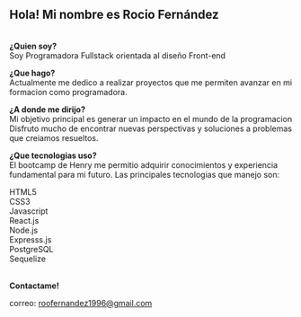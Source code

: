 <H2><b>Hola! Mi nombre es Rocio Fernández</b></H2>

<br><b>¿Quien soy? </b>
<br> Soy Programadora Fullstack orientada al diseño Front-end 

<b>¿Que hago?</b>
<br> Actualmente me dedico a realizar proyectos que me permiten avanzar en mi formacion como programadora. 

<b>¿A donde me dirijo?</b>
<br> Mi objetivo principal es generar un impacto en el mundo de la programacion
<br>Disfruto mucho de encontrar nuevas perspectivas y soluciones a problemas que creiamos resueltos.

<b>¿Que tecnologias uso?</b>
<br> El bootcamp de Henry me permitio adquirir conocimientos y experiencia fundamental para mi futuro. Las principales tecnologias que manejo son:

HTML5
<br>CSS3
<br>Javascript
<br>React.js
<br>Node.js
<br>Expresss.js
<br>PostgreSQL
<br>Sequelize<br>

<br><b>Contactame!</b>

correo: roofernandez1996@gmail.com
